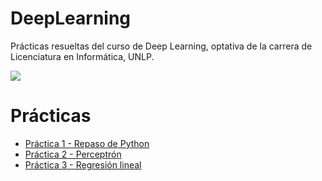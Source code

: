 # DeepLearning
Prácticas resueltas del curso de Deep Learning, optativa de la carrera de Licenciatura en Informática, UNLP. 

![](https://lh3.googleusercontent.com/NU6VmTJqpO_IYHi5PkIzxOhhPxnHj7yv0NFDj5DyvBdMRTvfoyR92MMjZ2xDW_5hupBQRhkhb_u3uk8XDb0SdV206x1uipGozNe7ZXCM0bh1D7qOPaKjpvN16N-__Jaux1OQUBbe) 

<h1>Prácticas</h1>
<ul>
  <li><a href="https://github.com/pamelaAHeredia/DeepLearning/blob/main/P1/DeepLearning_practica1.ipynb">Práctica 1 - Repaso de Python </a></li>
  <li><a href="https://github.com/pamelaAHeredia/DeepLearning/blob/main/P2/deepLearning_Practica2.ipynb">Práctica 2 - Perceptrón </a></li>
  <li><a href="https://github.com/pamelaAHeredia/DeepLearning/blob/main/P3/DeepLearning_Practica3.ipynb">Práctica 3 - Regresión lineal </a></li>
</ul>
